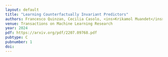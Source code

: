 ```yaml
---
layout: default
title: "Learning Counterfactually Invariant Predictors"
authors: Francesco Quinzan, Cecilia Casolo, <ins>Krikamol Muandet</ins>, Yucen Luo, Niki Kilbertus
venue: Transactions on Machine Learning Research
year: 2024
pdf: https://arxiv.org/pdf/2207.09768.pdf
pubtype: C
pubnumber: 1
doi: 
---
```

